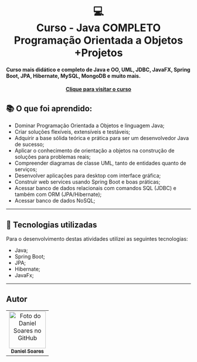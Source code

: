 <h1 align="center">
  💻<br>Curso - Java COMPLETO Programação Orientada a Objetos +Projetos
</h1>

<h4>Curso mais didático e completo de Java e OO, UML, JDBC, JavaFX, Spring Boot, JPA, Hibernate, MySQL, MongoDB e muito mais.</h4>

<h4 align="center"><a href="https://www.udemy.com/course/java-curso-completo/">Clique para visitar o curso</a></h4>

## 📚 O que foi aprendido:

- Dominar Programação Orientada a Objetos e linguagem Java;
- Criar soluções flexíveis, extensíveis e testáveis;
- Adquirir a base sólida teórica e prática para ser um desenvolvedor Java de sucesso;
- Aplicar o conhecimento de orientação a objetos na construção de soluções para problemas reais;
- Compreender diagramas de classe UML, tanto de entidades quanto de serviços;
- Desenvolver aplicações para desktop com interface gráfica;
- Construir web services usando Spring Boot e boas práticas;
- Acessar banco de dados relacionais com comandos SQL (JDBC) e também com ORM (JPA/Hibernate);
- Acessar banco de dados NoSQL;

---

## 💼 Tecnologias utilizadas

Para o desenvolvimento destas atividades utilizei as seguintes tecnologias:

- Java;
- Spring Boot;
- JPA;
- Hibernate;
- JavaFx;

---

<h2>Autor</h2>

<table>
  <tr>
    <td align="center">
      <a href="https://github.com/daniel-soaress">
        <img src="https://avatars.githubusercontent.com/u/27651005?v=4" width="100px;" alt="Foto do Daniel Soares no GitHub"/><br>
        <sub>
          <b>Daniel Soares</b>
        </sub>
      </a>
    </td>
  </tr>
</table>
